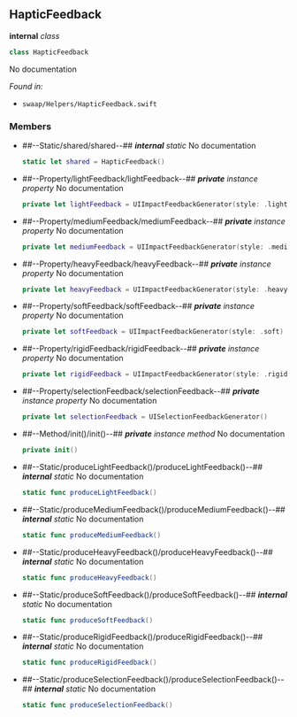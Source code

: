 ## HapticFeedback

**internal** *class*

```swift
class HapticFeedback
```

No documentation



*Found in:*

* `swaap/Helpers/HapticFeedback.swift`


### Members



* ##--Static/shared/shared--##
	***internal*** *static*
	No documentation
	```swift
	static let shared = HapticFeedback()
	```

* ##--Property/lightFeedback/lightFeedback--##
	***private*** *instance property*
	No documentation
	```swift
	private let lightFeedback = UIImpactFeedbackGenerator(style: .light)
	```

* ##--Property/mediumFeedback/mediumFeedback--##
	***private*** *instance property*
	No documentation
	```swift
	private let mediumFeedback = UIImpactFeedbackGenerator(style: .medium)
	```

* ##--Property/heavyFeedback/heavyFeedback--##
	***private*** *instance property*
	No documentation
	```swift
	private let heavyFeedback = UIImpactFeedbackGenerator(style: .heavy)
	```

* ##--Property/softFeedback/softFeedback--##
	***private*** *instance property*
	No documentation
	```swift
	private let softFeedback = UIImpactFeedbackGenerator(style: .soft)
	```

* ##--Property/rigidFeedback/rigidFeedback--##
	***private*** *instance property*
	No documentation
	```swift
	private let rigidFeedback = UIImpactFeedbackGenerator(style: .rigid)
	```

* ##--Property/selectionFeedback/selectionFeedback--##
	***private*** *instance property*
	No documentation
	```swift
	private let selectionFeedback = UISelectionFeedbackGenerator()
	```

* ##--Method/init()/init()--##
	***private*** *instance method*
	No documentation
	```swift
	private init()
	```

* ##--Static/produceLightFeedback()/produceLightFeedback()--##
	***internal*** *static*
	No documentation
	```swift
	static func produceLightFeedback()
	```

* ##--Static/produceMediumFeedback()/produceMediumFeedback()--##
	***internal*** *static*
	No documentation
	```swift
	static func produceMediumFeedback()
	```

* ##--Static/produceHeavyFeedback()/produceHeavyFeedback()--##
	***internal*** *static*
	No documentation
	```swift
	static func produceHeavyFeedback()
	```

* ##--Static/produceSoftFeedback()/produceSoftFeedback()--##
	***internal*** *static*
	No documentation
	```swift
	static func produceSoftFeedback()
	```

* ##--Static/produceRigidFeedback()/produceRigidFeedback()--##
	***internal*** *static*
	No documentation
	```swift
	static func produceRigidFeedback()
	```

* ##--Static/produceSelectionFeedback()/produceSelectionFeedback()--##
	***internal*** *static*
	No documentation
	```swift
	static func produceSelectionFeedback()
	```


